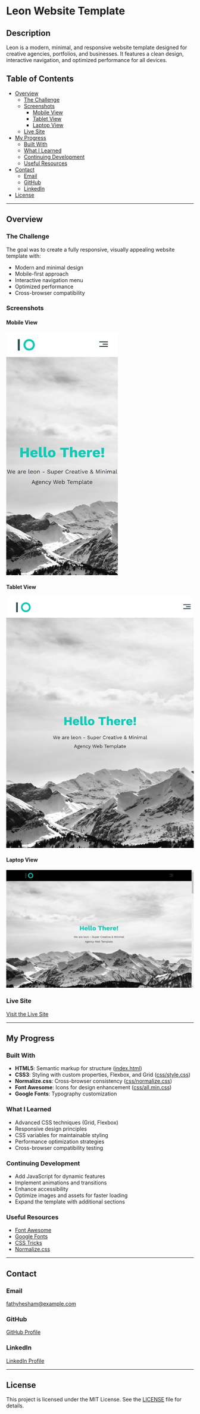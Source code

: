 # Leon Website Template

## Description

Leon is a modern, minimal, and responsive website template designed for creative agencies, portfolios, and businesses. It features a clean design, interactive navigation, and optimized performance for all devices.

## Table of Contents

- [Overview](#overview)
  - [The Challenge](#the-challenge)
  - [Screenshots](#screenshots)
    - [Mobile View](#mobile-view)
    - [Tablet View](#tablet-view)
    - [Laptop View](#laptop-view)
  - [Live Site](#live-site)
- [My Progress](#my-progress)
  - [Built With](#built-with)
  - [What I Learned](#what-i-learned)
  - [Continuing Development](#continuing-development)
  - [Useful Resources](#useful-resources)
- [Contact](#contact)
  - [Email](#email)
  - [GitHub](#github)
  - [LinkedIn](#linkedin)
- [License](#license)

---

## Overview

### The Challenge

The goal was to create a fully responsive, visually appealing website template with:

- Modern and minimal design
- Mobile-first approach
- Interactive navigation menu
- Optimized performance
- Cross-browser compatibility

### Screenshots

#### Mobile View

<img src="image\mobile_screen.jpeg" alt="Mobile View" width="300">

#### Tablet View

<img src="image\tablet_screen.jpeg" alt="Tablet View" width="600">

#### Laptop View

<img src="image\desktop_laptop_screen.jpeg" alt="Laptop View" width="800">

### Live Site

[Visit the Live Site](https://fathyhesham.github.io/Kasper-Website/)

---

## My Progress

### Built With

- **HTML5**: Semantic markup for structure ([index.html](index.html))
- **CSS3**: Styling with custom properties, Flexbox, and Grid ([css/style.css](css/style.css))
- **Normalize.css**: Cross-browser consistency ([css/normalize.css](css/normalize.css))
- **Font Awesome**: Icons for design enhancement ([css/all.min.css](css/all.min.css))
- **Google Fonts**: Typography customization

### What I Learned

- Advanced CSS techniques (Grid, Flexbox)
- Responsive design principles
- CSS variables for maintainable styling
- Performance optimization strategies
- Cross-browser compatibility testing

### Continuing Development

- Add JavaScript for dynamic features
- Implement animations and transitions
- Enhance accessibility
- Optimize images and assets for faster loading
- Expand the template with additional sections

### Useful Resources

- [Font Awesome](https://fontawesome.com/)
- [Google Fonts](https://fonts.google.com/)
- [CSS Tricks](https://css-tricks.com/)
- [Normalize.css](https://necolas.github.io/normalize.css/)

---

## Contact

### Email

[fathyhesham@example.com](mailto:fathyhesham2001@gmail.com)

### GitHub

[GitHub Profile](https://github.com/FathyHesham)

### LinkedIn

[LinkedIn Profile](https://www.linkedin.com/in/fathy-hesham-fathy/)

---

## License

This project is licensed under the MIT License. See the [LICENSE](LICENSE) file for details.
